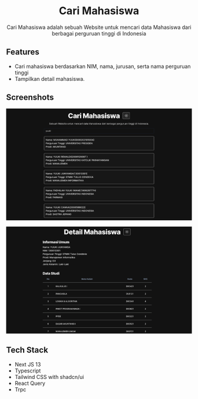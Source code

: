 <div align="center">
  <h1>Cari Mahasiswa</h1>
  <p>Cari Mahasiswa adalah sebuah Website untuk mencari data Mahasiswa dari berbagai perguruan tinggi di Indonesia</p>
</div>

## Features

- Cari mahasiswa berdasarkan NIM, nama, jurusan, serta nama perguruan tinggi
- Tampilkan detail mahasiswa.

## Screenshots

![ss 1](./public/ss-1.png)

![ss 2](./public/ss-2.png)

## Tech Stack

- Next JS 13
- Typescript
- Tailwind CSS with shadcn/ui
- React Query
- Trpc
